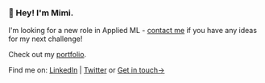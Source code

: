 ### 👋 Hey! I'm Mimi. 

I'm looking for a new role in Applied ML - [contact me](mailto:mimireyburn@gmail.com) if you have any ideas for my next challenge!

Check out my [portfolio](https://publish.obsidian.md/mimi/).

Find me on: [LinkedIn](https://www.linkedin.com/in/mimireyburn/) | [Twitter](https://twitter.com/mireyburn)  or  [Get in touch->](mailto:mimireyburn@gmail.com?subject=Hello!) 

<!--
**mimireyburn/mimireyburn** is a ✨ _special_ ✨ repository because its `README.md` (this file) appears on your GitHub profile.

Here are some ideas to get you started:

- 🔭 I’m currently working on ...
- 🌱 I’m currently learning ...
- 👯 I’m looking to collaborate on ...
- 🤔 I’m looking for help with ...
- 💬 Ask me about ...
- 📫 How to reach me: ...
- 😄 Pronouns: ...
- ⚡ Fun fact: ...
-->
